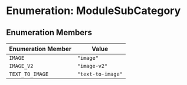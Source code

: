 # Enumeration: ModuleSubCategory

## Enumeration Members

| Enumeration Member | Value |
| ------ | ------ |
| `IMAGE` | `"image"` |
| `IMAGE_V2` | `"image-v2"` |
| `TEXT_TO_IMAGE` | `"text-to-image"` |
